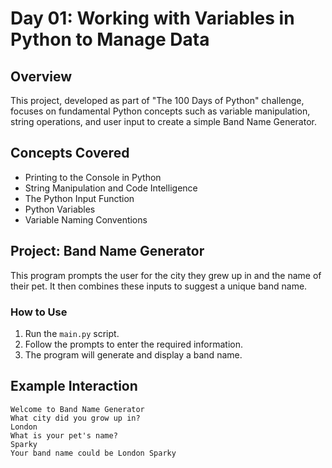 # Day 01: Working with Variables in Python to Manage Data

## Overview
This project, developed as part of "The 100 Days of Python" challenge, focuses on fundamental Python concepts such as variable manipulation, string operations, and user input to create a simple Band Name Generator.

## Concepts Covered
- Printing to the Console in Python
- String Manipulation and Code Intelligence
- The Python Input Function
- Python Variables
- Variable Naming Conventions

## Project: Band Name Generator
This program prompts the user for the city they grew up in and the name of their pet. It then combines these inputs to suggest a unique band name.

### How to Use
1. Run the `main.py` script.
2. Follow the prompts to enter the required information.
3. The program will generate and display a band name.

## Example Interaction
```
Welcome to Band Name Generator
What city did you grow up in?
London
What is your pet's name?
Sparky
Your band name could be London Sparky
```
